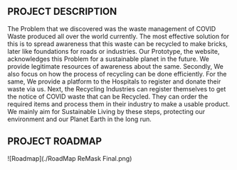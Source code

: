 ## PROJECT DESCRIPTION
The Problem that we discovered was the waste management of COVID Waste produced all over the world currently. The most effective solution for this is to spread awareness that this waste can be recycled to make bricks, later like foundations for roads or industries. Our Prototype, the website, acknowledges this Problem for a sustainable planet in the future. We provide legitimate resources of awareness about the same. 
Secondly, We also focus on how the process of recycling can be done efficiently. For the same, We provide a platform to the Hospitals to register and donate their waste via us. Next, the Recycling Industries can register themselves to get the notice of COVID waste that can be Recycled. They can order the required items and process them in their industry to make a usable product. We mainly aim for Sustainable Living by these steps, protecting our environment and our Planet Earth in the long run.

## PROJECT ROADMAP
![Roadmap](./RoadMap ReMask Final.png)
